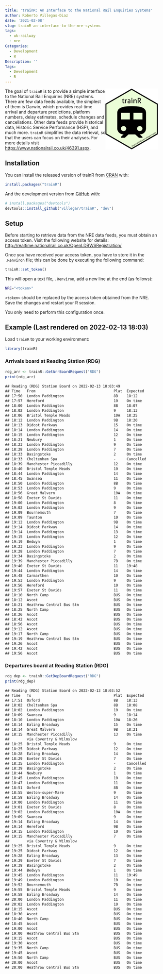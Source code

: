 ```yaml
---
title: 'trainR: An Interface to the National Rail Enquiries Systems'
author: Roberto Villegas-Diaz
date: '2021-02-08'
slug: trainR-an-interface-to-the-nre-systems
tags:
  - uk-railway
  - nre
Categories:
  - Development
  - R
Description: ''
Tags:
  - Development
  - R
---
```


<img src="https://raw.githubusercontent.com/villegar/trainR/main/inst/images/logo.png" alt="logo" align="right" height=200px/>

The goal of `trainR` is to provide a simple interface to the 
National Rail Enquiries (NRE) systems. There are few data feeds 
available, the simplest of them is Darwin, which provides real-time 
arrival and departure predictions, platform numbers, delay estimates, 
schedule changes and cancellations. Other data feeds provide historical 
data, Historic Service Performance (HSP), and much more. `trainR` 
simplifies the data retrieval, so that the users can focus on their 
analyses. For more details visit 
https://www.nationalrail.co.uk/46391.aspx.

## Installation

You can install the released version of trainR from [CRAN](https://CRAN.R-project.org) with:

``` r
install.packages("trainR")
```

And the development version from [GitHub](https://github.com/) with:

``` r
# install.packages("devtools")
devtools::install_github("villegar/trainR", "dev")
```

## Setup
Before starting to retrieve data from the NRE data feeds, you must obtain an access token. 
Visit the following website for details: http://realtime.nationalrail.co.uk/OpenLDBWSRegistration/

Once you have received your access token, you have to store it in the `.Renviron` file; this can be 
done by executing the following command:


```r
trainR::set_token()
```

This will open a text file, `.Renviron`, add a new line at the end (as follows):

```bash
NRE="<token>"
```

`<token>` should be replaced by the access token obtained from the NRE. Save the changes and restart 
your R session.

You only need to perform this configuration once.

## Example (Last rendered on 2022-02-13 18:03)

Load `trainR` to your working environment:

```r
library(trainR)
```

### Arrivals board at Reading Station (RDG)


```r
rdg_arr <- trainR::GetArrBoardRequest("RDG")
print(rdg_arr)
```

```
## Reading (RDG) Station Board on 2022-02-13 18:03:49
## Time   From                                    Plat  Expected
## 17:50  London Paddington                       8B    18:12
## 17:57  Hereford                                10    On time
## 18:00  London Paddington                       8B    18:07
## 18:02  London Paddington                       9     18:13
## 18:06  Bristol Temple Meads                    10A   18:25
## 18:12  London Paddington                       9B    18:20
## 18:13  Didcot Parkway                          15    On time
## 18:14  London Paddington                       14    On time
## 18:15  London Paddington                       12    On time
## 18:21  Newbury                                 1     On time
## 18:23  London Paddington                       9     On time
## 18:28  London Paddington                       7     On time
## 18:33  Basingstoke                             2     On time
## 18:33  Cheltenham Spa                          -     Cancelled
## 18:39  Manchester Piccadilly                   12    On time
## 18:40  Bristol Temple Meads                    10    On time
## 18:44  London Paddington                       14    On time
## 18:45  Swansea                                 11    On time
## 18:50  London Paddington                       8B    On time
## 18:53  London Paddington                       9     On time
## 18:56  Great Malvern                           10A   On time
## 18:58  Exeter St Davids                        11    On time
## 19:00  London Paddington                       8     On time
## 19:02  London Paddington                       9     On time
## 19:09  Bournemouth                             7     On time
## 19:09  Taunton                                 10    On time
## 19:12  London Paddington                       9B    On time
## 19:14  Didcot Parkway                          14    On time
## 19:14  London Paddington                       13    On time
## 19:15  London Paddington                       12    On time
## 19:19  Bedwyn                                  1     On time
## 19:23  London Paddington                       9     On time
## 19:28  London Paddington                       7     On time
## 19:34  Basingstoke                             2     On time
## 19:39  Manchester Piccadilly                   7B    On time
## 19:40  Exeter St Davids                        11    19:48
## 19:44  London Paddington                       14    On time
## 19:48  Carmarthen                              10    On time
## 19:53  London Paddington                       9     On time
## 19:56  Hereford                                10    On time
## 19:57  Exeter St Davids                        11    On time
## 18:10  North Camp                              BUS   On time
## 18:12  Ascot                                   BUS   On time
## 18:21  Heathrow Central Bus Stn                BUS   On time
## 18:25  North Camp                              BUS   On time
## 18:26  Ascot                                   BUS   On time
## 18:42  Ascot                                   BUS   On time
## 18:56  Ascot                                   BUS   On time
## 19:12  Ascot                                   BUS   On time
## 19:17  North Camp                              BUS   On time
## 19:19  Heathrow Central Bus Stn                BUS   On time
## 19:26  Ascot                                   BUS   On time
## 19:42  Ascot                                   BUS   On time
## 19:56  Ascot                                   BUS   On time
```

### Departures board at Reading Station (RDG)


```r
rdg_dep <- trainR::GetDepBoardRequest("RDG")
print(rdg_dep)
```

```
## Reading (RDG) Station Board on 2022-02-13 18:03:52
## Time   To                                      Plat  Expected
## 17:51  Oxford                                  8B    18:13
## 18:02  Cheltenham Spa                          8B    18:08
## 18:02  London Paddington                       10    On time
## 18:09  Swansea                                 9     18:14
## 18:10  London Paddington                       10A   18:26
## 18:14  Ealing Broadway                         15    On time
## 18:14  Great Malvern                           9B    18:21
## 18:15  Manchester Piccadilly                   13    On time
##        via Coventry & Wilmslow                 
## 18:25  Bristol Temple Meads                    9     On time
## 18:25  Didcot Parkway                          12    On time
## 18:28  Ealing Broadway                         14    On time
## 18:29  Exeter St Davids                        7     On time
## 18:35  London Paddington                       -     Cancelled
## 18:39  Basingstoke                             2     On time
## 18:44  Newbury                                 1     On time
## 18:45  London Paddington                       10    On time
## 18:47  London Paddington                       11    On time
## 18:51  Oxford                                  8B    On time
## 18:55  Weston-super-Mare                       9     On time
## 18:58  Ealing Broadway                         14    On time
## 19:00  London Paddington                       11    On time
## 19:01  Exeter St Davids                        8     On time
## 19:02  London Paddington                       10A   On time
## 19:09  Swansea                                 9     On time
## 19:14  Ealing Broadway                         14    On time
## 19:14  Hereford                                9B    On time
## 19:15  London Paddington                       10    On time
## 19:15  Manchester Piccadilly                   7     On time
##        via Coventry & Wilmslow                 
## 19:25  Bristol Temple Meads                    9     On time
## 19:25  Didcot Parkway                          12    On time
## 19:28  Ealing Broadway                         13    On time
## 19:29  Exeter St Davids                        7     On time
## 19:38  Basingstoke                             2     On time
## 19:44  Bedwyn                                  1     On time
## 19:45  London Paddington                       11    19:49
## 19:49  London Paddington                       10    On time
## 19:52  Bournemouth                             7B    On time
## 19:55  Bristol Temple Meads                    9     On time
## 19:58  Ealing Broadway                         14    On time
## 20:00  London Paddington                       11    On time
## 20:02  London Paddington                       10    On time
## 18:15  Ascot                                   BUS   On time
## 18:30  Ascot                                   BUS   On time
## 18:40  North Camp                              BUS   On time
## 18:45  Ascot                                   BUS   On time
## 19:00  Ascot                                   BUS   On time
## 19:00  Heathrow Central Bus Stn                BUS   On time
## 19:15  Ascot                                   BUS   On time
## 19:30  Ascot                                   BUS   On time
## 19:35  North Camp                              BUS   On time
## 19:45  Ascot                                   BUS   On time
## 19:50  North Camp                              BUS   On time
## 20:00  Ascot                                   BUS   On time
## 20:00  Heathrow Central Bus Stn                BUS   On time
```
